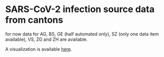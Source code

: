# SARS-CoV-2 infection source data from cantons
for now data for AG, BS, GE (half automated only), SZ (only one data item available), VS, ZG and ZH are available.

A visualization is available [here](https://maekke.github.io/visualize_infection_sources.html).
